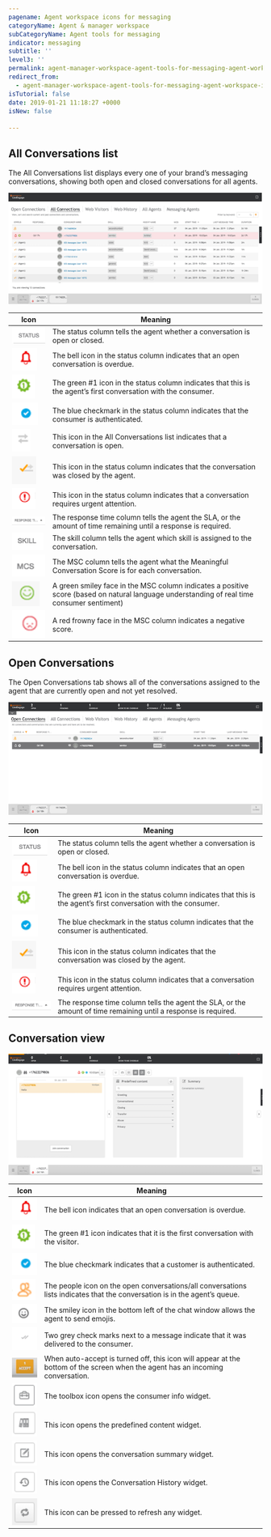```yaml
---
pagename: Agent workspace icons for messaging
categoryName: Agent & manager workspace
subCategoryName: Agent tools for messaging
indicator: messaging
subtitle: ''
level3: ''
permalink: agent-manager-workspace-agent-tools-for-messaging-agent-workspace-for-messaging-agent-workspace-icons-for-messaging.html
redirect_from:
  - agent-manager-workspace-agent-tools-for-messaging-agent-workspace-icons-for-messaging.html
isTutorial: false
date: 2019-01-21 11:18:27 +0000
isNew: false

---
```

## All Conversations list

The All Conversations list displays every one of your brand’s messaging conversations, showing both open and closed conversations for all agents.


![](/img/agent-workspace-icons-messaging-1.png)

| Icon | Meaning |
| --- | --- |
| <img src="img/wsicons/status.png" /> | The status column tells the agent whether a conversation is open or closed. |
| <img src="img/wsicons/bell.png" /> | The bell icon in the status column indicates that an open conversation is overdue. |
| <img src="img/wsicons/number 1.png" /> | The green #1 icon in the status column indicates that this is the agent’s first conversation with the consumer. |
| <img src="img/wsicons/bluecheck.png" /> | The blue checkmark in the status column indicates that the consumer is authenticated. |
| <img src="img/wsicons/arrows.png" /> | This icon in the All Conversations list indicates that a conversation is open. |
| <img src="img/wsicons/orange check.png" /> | This icon in the status column indicates that the conversation was closed by the agent. |
| <img src="img/wsicons/urgent.png" /> | This icon in the status column indicates that a conversation requires urgent attention. |
| <img src="img/wsicons/response time.png" /> | The response time column tells the agent the SLA, or the amount of time remaining until a response is required. |
| <img src="img/wsicons/skill.png" /> | The skill column tells the agent which skill is assigned to the conversation. |
| <img src="img/wsicons/MCS.png" /> | The MSC column tells the agent what the Meaningful Conversation Score is for each conversation. |
| <img src="img/wsicons/green smiley.png" /> | A green smiley face in the MSC column indicates a positive score (based on natural language understanding of real time consumer sentiment) |
| <img src="img/wsicons/red smiley.png" /> | A red frowny face in the MSC column indicates a negative score. |

## Open Conversations

The Open Conversations tab shows all of the conversations assigned to the agent that are currently open and not yet resolved.


![](/img/agent-workspace-icons-messaging-2b.png)

| Icon | Meaning |
| --- | --- |
| <img src="img/wsicons/status.png" /> | The status column tells the agent whether a conversation is open or closed. |
| <img src="img/wsicons/bell.png" /> | The bell icon in the status column indicates that an open conversation is overdue. |
| <img src="img/wsicons/number 1.png" /> | The green #1 icon in the status column indicates that this is the agent’s first conversation with the consumer. |
| <img src="img/wsicons/bluecheck.png" /> | The blue checkmark in the status column indicates that the consumer is authenticated. |
| <img src="img/wsicons/orange check.png" /> | This icon in the status column indicates that the conversation was closed by the agent. |
| <img src="img/wsicons/urgent.png" /> | This icon in the status column indicates that a conversation requires urgent attention. |
| <img src="img/wsicons/response time.png" /> | The response time column tells the agent the SLA, or the amount of time remaining until a response is required. |

## Conversation view

![](/img/agent-workspace-icons-messaging-3b.png)

| Icon | Meaning |
| --- | --- |
| <img src="img/wsicons/bell.png" /> | The bell icon indicates that an open conversation is overdue. |
| <img src="img/wsicons/number 1.png" /> | The green #1 icon indicates that it is the first conversation with the visitor. |
| <img src="img/wsicons/bluecheck.png" /> | The blue checkmark indicates that a customer is authenticated. |
| <img src="img/wsicons/orange people.png" /> | The people icon on the open conversations/all conversations lists indicates that the conversation is in the agent’s queue. |
| <img src="img/wsicons/gray smiley.png" /> | The smiley icon in the bottom left of the chat window allows the agent to send emojis. |
| <img src="img/wsicons/two check marks.png" /> | Two grey check marks next to a message indicate that it was delivered to the consumer. |
| <img src="img/wsicons/accept.png" /> | When auto-accept is turned off, this icon will appear at the bottom of the screen when the agent has an incoming conversation. |
| <img src="img/wsicons/toolbox.png" /> | The toolbox icon opens the consumer info widget. |
| <img src="img/wsicons/predefined content.png" /> | This icon opens the predefined content widget. |
| <img src="img/wsicons/conversation summary.png" /> | This icon opens the conversation summary widget. |
| <img src="img/wsicons/history.png" /> | This icon opens the Conversation History widget. |
| <img src="img/wsicons/refresh.png" /> | This icon can be pressed to refresh any widget. |
